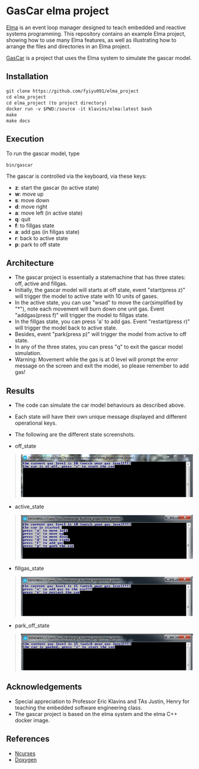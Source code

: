 GasCar elma project
===

[Elma](http://klavinslab.org/elma) is an event loop manager designed to teach embedded and reactive systems programming. This repository contains an example Elma project, showing how to use many Elma features, as well as illustrating how to arrange the files and directories in an Elma project.

[GasCar](https://github.com/fyiyu091/elma_project) is a project that uses the Elma system to simulate the gascar model. 

Installation
---

    git clone https://github.com/fyiyu091/elma_project
    cd elma_project
    cd elma_project (to project directory)
    docker run -v $PWD:/source -it klavins/elma:latest bash
    make
    make docs

Execution
---
To run the gascar model, type

    bin/gascar

The gascar is controlled via the keyboard, via these keys:
- **z**: start the gascar (to active state)
- **w**: move up
- **s**: move down
- **d**: move right
- **a**: move left (in active state)
- **q**: quit
- **f**: to fillgas state
- **a**: add gas (in fillgas state)
- **r**: back to active state
- **p**: park to off state

Architecture
---
- The gascar project is essentially a statemachine that has three states: off, active and fillgas.
- Initially, the gascar model will starts at off state, event "start(press z)" will trigger the model to active state with 10 units of gases.
- In the active state, you can use "wsad" to move the car(simplified by "*"), note each movement will burn down one unit gas. Event "addgas(press f)" will trigger the model to fillgas state. 
- In the fillgas state, you can press 'a' to add gas. Event "restart(press r)" will trigger the model back to active state.
- Besides, event "park(press p)" will trigger the model from active to off state.
- In any of the three states, you can press "q" to exit the gascar model simulation. 
- Warning: Movement while the gas is at 0 level will prompt the error message on the screen and exit the model, so please remember to add gas!

Results
---
- The code can simulate the car model behaviours as described above. 
- Each state will have their own unique message displayed and different operational keys. 
- The following are the different state screenshots. 


- off_state
> ![off_state](https://github.com/fyiyu091/elma_project/blob/master/elma_project/docs/offstate.PNG)

- active_state 
> ![active_state](https://github.com/fyiyu091/elma_project/blob/master/elma_project/docs/activestate.PNG)

- fillgas_state 
> ![fillgas_state](https://github.com/fyiyu091/elma_project/blob/master/elma_project/docs/fillgasstate.PNG)

- park_off_state
> ![off_park_state](https://github.com/fyiyu091/elma_project/blob/master/elma_project/docs/park_off.PNG)


Acknowledgements
---
- Special appreciation to Professor Eric Klavins and TAs Justin, Henry for teaching the embedded software engineering class.
- The gascar project is based on the elma system and the elma C++ docker image.

References
---
- [Ncurses](http://www.tldp.org/HOWTO/NCURSES-Programming-HOWTO/)
- [Doxygen](http://www.doxygen.nl/index.html)
